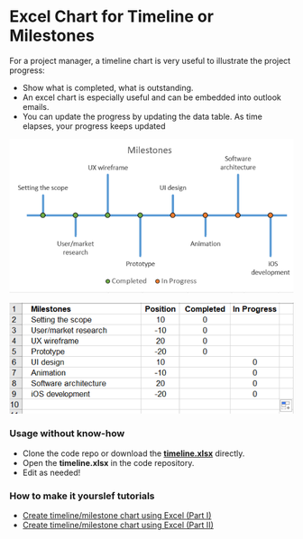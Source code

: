 # Excel Chart for Timeline or Milestones

For a project manager, a timeline chart is very useful to illustrate the project progress: 
- Show what is completed, what is outstanding.
- An excel chart is especially useful and can be embedded into outlook emails. 
- You can update the progress by updating the data table. As time elapses, your progress keeps updated

![](https://github.com/DavidKou/ExcelForPM/blob/main/images/c28.png)

![](https://github.com/DavidKou/ExcelForPM/blob/main/images/d5.png)

### Usage without know-how

- Clone the code repo or download the [**timeline.xlsx**](https://github.com/DavidKou/ExcelForPM/raw/main/excel/Timeline.xlsx) directly.
- Open the **timeline.xlsx** in the code repository. 
- Edit as needed! 

### How to make it yourslef tutorials
- [Create timeline/milestone chart using Excel (Part I)](https://github.com/DavidKou/ExcelForPM/blob/main/timeline-chart-I.md)
- [Create timeline/milestone chart using Excel (Part II)](https://github.com/DavidKou/ExcelForPM/blob/main/timeline-chart-II.md)

